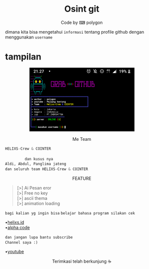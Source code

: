 <h1 align="center">
   Osint git
</h1>
</div>

<p align="center">
  Code by ⌨ polygon
</p>

dimana kita bisa
mengetahui `informasi`
tentang profile github dengan menggunakan `username`

# tampilan
<p align="center">
<img src="https://github.com/Bayu12345677/git-Osint/blob/main/20211110_122559.png" width="345" title="Menu" alt="Menu">
</p>



<p align="center">
  Me Team
</p>

```python
HELIXS-Crew & COINTER

         dan kusus nya
Aldi, Abdul, Panglima jateng
dan seluruh team HELIXS-Crew & COINTER
```

<p align="center">
 FEATURE
</p>

> [>] Ai Pesan eror                 
> [>] Free no key            
> [>] ascii thema            
> [>] animation loading          


`bagi kalian yg ingin bisa`
`belajar bahasa program silakan cek`

•[helixs.id](https://helixs.id)              
•[alpha code](https://alphacode.pythonanywhere.com)


`dan jangan lupa bantu subscribe`        
`Channel saya :)`

•[youtube](https://youtube.com/channel/UCtu-GcxKL8kJBXpR1wfMgWg)


<p align="center">
  Terimkasi telah berkunjung ☕
</p>


